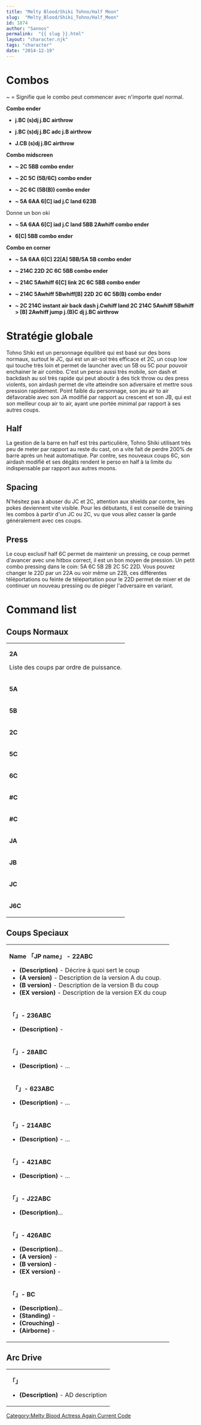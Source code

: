 ```yaml
---
title: "Melty Blood/Shiki Tohno/Half Moon"
slug:  "Melty_Blood/Shiki_Tohno/Half_Moon"
id: 1874
author: "Sannos"
permalink:  "{{ slug }}.html"
layout: "character.njk"
tags: "character"
date: "2014-12-19"
---
```


# Combos

\~ = Signifie que le combo peut commencer avec n'importe quel normal.

**Combo ender**

- **j.BC (s)dj j.BC airthrow**

<!-- -->

- **j.BC (s)dj j.BC adc j.B airthrow**

<!-- -->

- **J.CB (s)dj j.BC airthrow**

**Combo midscreen**

- **\~ 2C 5BB combo ender**

<!-- -->

- **\~ 2C 5C (5B/6C) combo ender**

<!-- -->

- **\~ 2C 6C (5B(B)) combo ender**

<!-- -->

- **\~ 5A 6AA 6\[C\] iad j.C land 623B**

  
Donne un bon oki

- **\~ 5A 6AA 6\[C\] iad j.C land 5BB 2Awhiff combo ender**

<!-- -->

- **6\[C\] 5BB combo ender**

**Combo en corner**

- **\~ 5A 6AA 6\[C\] 22\[A\] 5BB/5A 5B combo ender**

<!-- -->

- **\~ 214C 22D 2C 6C 5BB combo ender**

<!-- -->

- **\~ 214C 5Awhiff 6\[C\] link 2C 6C 5BB combo ender**

<!-- -->

- **\~ 214C 5Awhiff 5Bwhiff\[B\] 22D 2C 6C 5B(B) combo ender**

<!-- -->

- **\~ 2C 214C instant air back dash j.Cwhiff land 2C 214C 5Awhiff
  5Bwhiff \> \[B\] 2Awhiff jump j.(B)C dj j.BC airthrow**

# Stratégie globale

Tohno Shiki est un personnage équilibré qui est basé sur des bons
normaux, surtout le JC, qui est un air-sol très efficace et 2C, un coup
low qui touche très loin et permet de launcher avec un 5B ou 5C pour
pouvoir enchainer le air combo. C'est un perso aussi très mobile, son
dash et backdash au sol très rapide qui peut aboutir à des tick throw ou
des press violents, son airdash permet de vite atteindre son adversaire
et mettre sous pression rapidement. Point faible du personnage, son jeu
air to air défavorable avec son JA modifié par rapport au crescent et
son JB, qui est son meilleur coup air to air, ayant une portée minimal
par rapport à ses autres coups.

## Half

La gestion de la barre en half est très particulière, Tohno Shiki
utilisant très peu de meter par rapport au reste du cast, on a vite fait
de perdre 200% de barre après un heat automatique. Par contre, ses
nouveaux coups 6C, son airdash modifié et ses dégâts rendent le perso en
half à la limite du indispensable par rapport aux autres moons.

## Spacing

N'hésitez pas à abuser du JC et 2C, attention aux shields par contre,
les pokes deviennent vite visible. Pour les débutants, il est conseillé
de training les combos à partir d'un JC ou 2C, vu que vous allez casser
la garde généralement avec ces coups.

## Press

Le coup exclusif half 6C permet de maintenir un pressing, ce coup permet
d'avancer avec une hitbox correct, il est un bon moyen de pression. Un
petit combo pressing dans le coin: 5A 6C 5B 2B 2C 5C 22D. Vous pouvez
changer le 22D par un 22A ou voir même un 22B, ces différentes
téléportations ou feinte de téléportation pour le 22D permet de mixer et
de continuer un nouveau pressing ou de piéger l'adversaire en variant.

# Command list

## Coups Normaux

<table>
<tbody>
<tr class="odd">
<td><p><strong>2A</strong></p>
<p>Liste des coups par ordre de puissance.</p></td>
</tr>
<tr class="even">
<td><p><strong>5A</strong></p></td>
</tr>
<tr class="odd">
<td><p><strong>5B</strong></p></td>
</tr>
<tr class="even">
<td><p><strong>2C</strong></p></td>
</tr>
<tr class="odd">
<td><p><strong>5C</strong></p></td>
</tr>
<tr class="even">
<td><p><strong>6C</strong></p></td>
</tr>
<tr class="odd">
<td><p><strong>#C</strong></p></td>
</tr>
<tr class="even">
<td><p><strong>#C</strong></p></td>
</tr>
<tr class="odd">
<td><p><strong>JA</strong></p></td>
</tr>
<tr class="even">
<td><p><strong>JB</strong></p></td>
</tr>
<tr class="odd">
<td><p><strong>JC</strong></p></td>
</tr>
<tr class="even">
<td><p><strong>J6C</strong></p></td>
</tr>
</tbody>
</table>

## Coups Speciaux

<table>
<tbody>
<tr class="odd">
<td><p><strong>Name 「JP name」 - 22ABC</strong></p>
<ul>
<li><strong>(Description)</strong> - Décrire à quoi sert le coup</li>
<li><strong>(A version)</strong> - Description de la version A du
coup.</li>
<li><strong>(B version)</strong> - Description de la version B du
coup</li>
<li><strong>(EX version)</strong> - Description de la version EX du
coup</li>
</ul></td>
</tr>
<tr class="even">
<td><p><strong>「」- 236ABC</strong></p>
<ul>
<li><strong>(Description)</strong> -</li>
</ul></td>
</tr>
<tr class="odd">
<td><p><strong>「」- 28ABC</strong></p>
<ul>
<li><strong>(Description)</strong> - ...</li>
</ul></td>
</tr>
<tr class="even">
<td><p><strong>　「」- 623ABC</strong></p>
<ul>
<li><strong>(Description)</strong> - ...</li>
</ul></td>
</tr>
<tr class="odd">
<td><p><strong>「」- 214ABC</strong></p>
<ul>
<li><strong>(Description)</strong> - ...</li>
</ul></td>
</tr>
<tr class="even">
<td><p><strong>「」- 421ABC</strong></p>
<ul>
<li><strong>(Description)</strong> - ...</li>
</ul></td>
</tr>
<tr class="odd">
<td><p><strong>「」- J22ABC</strong></p>
<ul>
<li><strong>(Description)</strong>...</li>
</ul></td>
</tr>
<tr class="even">
<td><p><strong>「」- 426ABC</strong></p>
<ul>
<li><strong>(Description)</strong>...</li>
<li><strong>(A version)</strong> -</li>
<li><strong>(B version)</strong> -</li>
<li><strong>(EX version)</strong> -</li>
</ul></td>
</tr>
<tr class="odd">
<td><p><strong>「」- BC</strong></p>
<ul>
<li><strong>(Description)</strong>...</li>
<li><strong>(Standing)</strong> -</li>
<li><strong>(Crouching)</strong> -</li>
<li><strong>(Airborne)</strong> -</li>
</ul></td>
</tr>
</tbody>
</table>

## Arc Drive

<table>
<tbody>
<tr class="odd">
<td><p><strong>「」</strong></p>
<ul>
<li><strong>(Description)</strong> - AD description</li>
</ul></td>
</tr>
</tbody>
</table>

[Category:Melty Blood Actress Again Current
Code](Category:Melty_Blood_Actress_Again_Current_Code "wikilink")
